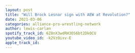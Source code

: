 ```yaml
---
layout: post
title: "Will Brock Lesnar sign with AEW at Revolution?"
date: 2021-03-06
categories: alliance-pro-wrestling-network
author: lewis-carlan
spotify_track_id: 6Z8nX3wdRH3OS6bt2DkOCU
youtube_video_id: -k2VzOixv-E
apple_track_id: 
---
```

